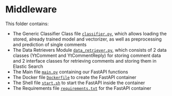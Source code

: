 # Middleware

This folder contains:
- The Generic Classifier Class file [`classifier.py`](app/classifier.py), which allows loading the stored, already trained model and vectorizer, as well as preprocessing and prediction of single comments
- The Data Retrievers Module [`data_retriever.py`](app/data_retriever.py), which consists of 2 data classes (YtComment and YtCommentReply) for storing comment data and 2 interface classes for retrieving comments and storing them in Elastic Search
- The Main file [`main.py`](app/main.py) containing our FastAPI functions
- The Docker file [`Dockerfile`](Dockerfile) to create the FastAPI container
- The Shell file [`start.sh`](start.sh) to start the FastAPI inside the container
- The Requirements file [`requirements.txt`](requirements.txt) for the FastAPI container
